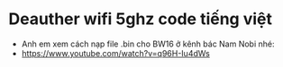 # Deauther wifi 5ghz code tiếng việt

* Anh em xem cách nạp file .bin cho BW16 ở kênh bác Nam Nobi nhé:
* https://www.youtube.com/watch?v=q96H-Iu4dWs
